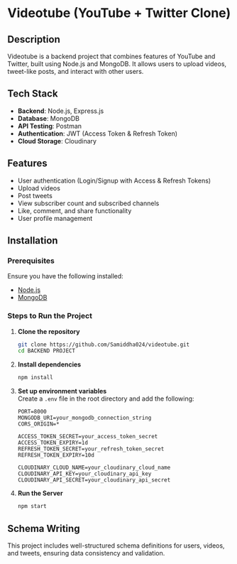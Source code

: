 # Videotube (YouTube + Twitter Clone)

## Description
Videotube is a backend project that combines features of YouTube and Twitter, built using Node.js and MongoDB. It allows users to upload videos, tweet-like posts, and interact with other users.

## Tech Stack
- **Backend**: Node.js, Express.js  
- **Database**: MongoDB  
- **API Testing**: Postman  
- **Authentication**: JWT (Access Token & Refresh Token)  
- **Cloud Storage**: Cloudinary  

## Features
- User authentication (Login/Signup with Access & Refresh Tokens)  
- Upload videos  
- Post tweets  
- View subscriber count and subscribed channels  
- Like, comment, and share functionality  
- User profile management  

## Installation
### Prerequisites
Ensure you have the following installed:  
- [Node.js](https://nodejs.org/)  
- [MongoDB](https://www.mongodb.com/)  

### Steps to Run the Project
1. **Clone the repository**
   ```sh
   git clone https://github.com/Samiddha024/videotube.git
   cd BACKEND PROJECT
   ```

2. **Install dependencies**
   ```sh
   npm install
   ```

3. **Set up environment variables**  
   Create a `.env` file in the root directory and add the following:
   ```env
   PORT=8000
   MONGODB_URI=your_mongodb_connection_string
   CORS_ORIGIN=*

   ACCESS_TOKEN_SECRET=your_access_token_secret
   ACCESS_TOKEN_EXPIRY=1d
   REFRESH_TOKEN_SECRET=your_refresh_token_secret
   REFRESH_TOKEN_EXPIRY=10d

   CLOUDINARY_CLOUD_NAME=your_cloudinary_cloud_name
   CLOUDINARY_API_KEY=your_cloudinary_api_key
   CLOUDINARY_API_SECRET=your_cloudinary_api_secret
   ```

4. **Run the Server**
   ```sh
   npm start
   ```

## Schema Writing
This project includes well-structured schema definitions for users, videos, and tweets, ensuring data consistency and validation.
